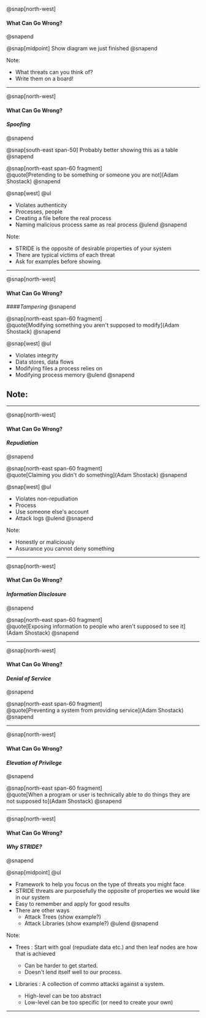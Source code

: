 @snap[north-west]
#### What Can Go Wrong?
@snapend

@snap[midpoint]
Show diagram we just finished
@snapend

Note:
- What threats can you think of?
- Write them on a board!

---
@snap[north-west]
#### What Can Go Wrong?
#### *Spoofing*
@snapend

@snap[south-east span-50]
Probably better showing this as a table
@snapend

@snap[north-east span-60 fragment]
<br>
@quote[Pretending to be something or someone you are not](Adam Shostack)
@snapend

@snap[west]
@ul
- Violates authenticity
- Processes, people
- Creating a file before the real process
- Naming malicious process same as real process
@ulend
@snapend

Note:
- STRIDE is the opposite of desirable properties of your system
- There are typical victims of each threat
- Ask for examples before showing.

---
@snap[north-west]
#### What Can Go Wrong?
####*Tampering*
@snapend

@snap[north-east span-60 fragment]
<br>
@quote[Modifying something you aren't supposed to modify](Adam Shostack)
@snapend

@snap[west]
@ul
- Violates integrity
- Data stores, data flows
- Modifying files a process relies on
- Modifying process memory
@ulend
@snapend

Note:
- 

---
@snap[north-west]
#### What Can Go Wrong?
#### *Repudiation*
@snapend

@snap[north-east span-60 fragment]
<br>
@quote[Claiming you didn't do something](Adam Shostack)
@snapend

@snap[west]
@ul
- Violates non-repudiation
- Process
- Use someone else's account
- Attack logs
@ulend
@snapend

Note:
- Honestly or maliciously
- Assurance you cannot deny something

---
@snap[north-west]
#### What Can Go Wrong?
#### *Information Disclosure*
@snapend

@snap[north-east span-60 fragment]
<br>
@quote[Exposing information to people who aren't supposed to see it](Adam Shostack)
@snapend

---
@snap[north-west]
#### What Can Go Wrong?
#### *Denial of Service*
@snapend

@snap[north-east span-60 fragment]
<br>
@quote[Preventing a system from providing service](Adam Shostack)
@snapend

---
@snap[north-west]
#### What Can Go Wrong?
#### *Elevation of Privilege*
@snapend

@snap[north-east span-60 fragment]
<br>
@quote[When a program or user is technically able to do things they are not supposed to](Adam Shostack)
@snapend

---

@snap[north-west]
#### What Can Go Wrong?
#### *Why STRIDE?*
@snapend

@snap[midpoint]
@ul
- Framework to help you focus on the type of threats you might face
- STRIDE threats are purposefully the opposite of properties we would like in our system
- Easy to remember and apply for good results
- There are other ways
  - Attack Trees (show example?)
  - Attack Libraries (show example?)
@ulend
@snapend

Note:
- Trees : Start with goal (repudiate data etc.) and then leaf nodes are how that is achieved
    - Can be harder to get started.
    - Doesn't lend itself well to our process.
    
- Libraries : A collection of commo attacks against a system.
    - High-level can be too abstract
    - Low-level can be too specific (or need to create your own)

---